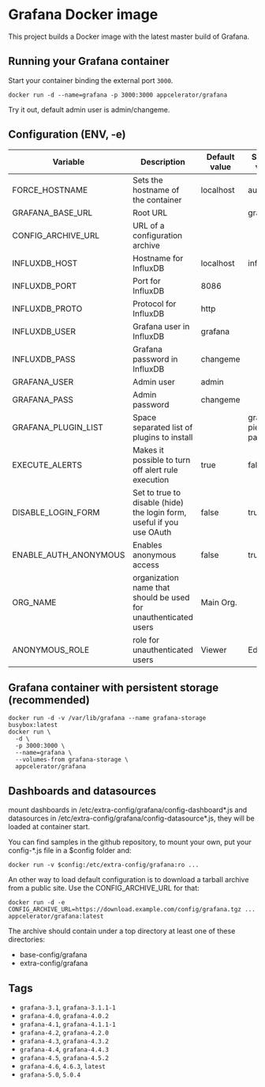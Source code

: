 # Grafana Docker image

This project builds a Docker image with the latest master build of Grafana.

## Running your Grafana container

Start your container binding the external port `3000`.

    docker run -d --name=grafana -p 3000:3000 appcelerator/grafana

Try it out, default admin user is admin/changeme.

## Configuration (ENV, -e)

Variable | Description | Default value | Sample value 
-------- | ----------- | ------------- | ------------
FORCE_HOSTNAME | Sets the hostname of the container | localhost | auto 
GRAFANA_BASE_URL | Root URL | | grafana
CONFIG_ARCHIVE_URL | URL of a configuration archive | | 
INFLUXDB_HOST | Hostname for InfluxDB | localhost | influxdb
INFLUXDB_PORT | Port for InfluxDB | 8086 |
INFLUXDB_PROTO | Protocol for InfluxDB | http |
INFLUXDB_USER | Grafana user in InfluxDB | grafana |
INFLUXDB_PASS | Grafana password in InfluxDB | changeme |
GRAFANA_USER | Admin user | admin |
GRAFANA_PASS | Admin password | changeme |
GRAFANA_PLUGIN_LIST | Space separated list of plugins to install | | grafana-piechart-panel
EXECUTE_ALERTS | Makes it possible to turn off alert rule execution | true | false
DISABLE_LOGIN_FORM | Set to true to disable (hide) the login form, useful if you use OAuth | false | true
ENABLE_AUTH_ANONYMOUS | Enables anonymous access | false | true
ORG_NAME | organization name that should be used for unauthenticated users | Main Org. |
ANONYMOUS_ROLE | role for unauthenticated users | Viewer | Editor

## Grafana container with persistent storage (recommended)

    docker run -d -v /var/lib/grafana --name grafana-storage busybox:latest
    docker run \
      -d \
      -p 3000:3000 \
      --name=grafana \
      --volumes-from grafana-storage \
      appcelerator/grafana

## Dashboards and datasources

mount dashboards in /etc/extra-config/grafana/config-dashboard*.js and datasources in /etc/extra-config/grafana/config-datasource*.js, they will be loaded at container start.

You can find samples in the github repository, to mount your own, put your config-*.js file in a $config folder and:

    docker run -v $config:/etc/extra-config/grafana:ro ...

An other way to load default configuration is to download a tarball archive from a public site. Use the CONFIG_ARCHIVE_URL for that:

    docker run -d -e CONFIG_ARCHIVE_URL=https://download.example.com/config/grafana.tgz ... appcelerator/grafana:latest

The archive should contain under a top directory at least one of these directories:
- base-config/grafana
- extra-config/grafana

## Tags

- ```grafana-3.1```, ```grafana-3.1.1-1```
- ```grafana-4.0```, ```grafana-4.0.2```
- ```grafana-4.1```, ```grafana-4.1.1-1```
- ```grafana-4.2```, ```grafana-4.2.0```
- ```grafana-4.3```, ```grafana-4.3.2```
- ```grafana-4.4```, ```grafana-4.4.3```
- ```grafana-4.5```, ```grafana-4.5.2```
- ```grafana-4.6```, ```4.6.3```, ```latest```
- ```grafana-5.0```, ```5.0.4```

